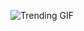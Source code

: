 ![Trending GIF](https://media3.giphy.com/media/v1.Y2lkPThiYjIxNzcyaTY5Y29pdGNnYmM2Mzc5dGxrZ25sb3VyNnJubDY0d2xvc21xb3p6eCZlcD12MV9naWZzX3NlYXJjaCZjdD1n/fryY00CO4xCz4uJuDQ/giphy.gif)
